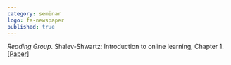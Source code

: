 ```yaml
---
category: seminar
logo: fa-newspaper
published: true
---
```


*Reading Group*. Shalev-Shwartz: Introduction to online learning, Chapter 1. [[Paper](https://www.cs.huji.ac.il/~shais/papers/OLsurvey.pdf)]

